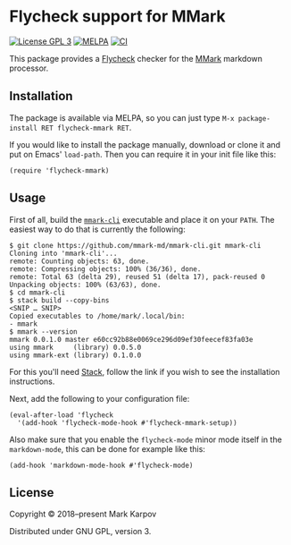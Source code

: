 # Flycheck support for MMark

[![License GPL 3](https://img.shields.io/badge/license-GPL_3-green.svg)](http://www.gnu.org/licenses/gpl-3.0.txt)
[![MELPA](https://melpa.org/packages/flycheck-mmark-badge.svg)](https://melpa.org/#/flycheck-mmark)
[![CI](https://github.com/mmark-md/flycheck-mmark/actions/workflows/ci.yaml/badge.svg)](https://github.com/mmark-md/flycheck-mmark/actions/workflows/ci.yaml)

This package provides a [Flycheck](http://www.flycheck.org) checker for the
[MMark](https://github.com/mmark-md/mmark) markdown processor.

## Installation

The package is available via MELPA, so you can just type `M-x
package-install RET flycheck-mmark RET`.

If you would like to install the package manually, download or clone it and
put on Emacs' `load-path`. Then you can require it in your init file like
this:

```emacs-lisp
(require 'flycheck-mmark)
```

## Usage

First of all, build the [`mmark-cli`](https://github.com/mmark-md/mmark-cli)
executable and place it on your `PATH`. The easiest way to do that is
currently the following:

```
$ git clone https://github.com/mmark-md/mmark-cli.git mmark-cli
Cloning into 'mmark-cli'...
remote: Counting objects: 63, done.
remote: Compressing objects: 100% (36/36), done.
remote: Total 63 (delta 29), reused 51 (delta 17), pack-reused 0
Unpacking objects: 100% (63/63), done.
$ cd mmark-cli
$ stack build --copy-bins
<SNIP … SNIP>
Copied executables to /home/mark/.local/bin:
- mmark
$ mmark --version
mmark 0.0.1.0 master e60cc92b88e0069ce296d09ef30feecef83fa03e
using mmark     (library) 0.0.5.0
using mmark-ext (library) 0.1.0.0
```

For this you'll need
[Stack](https://docs.haskellstack.org/en/stable/README/), follow the link if
you wish to see the installation instructions.

Next, add the following to your configuration file:

```emacs-lisp
(eval-after-load 'flycheck
  '(add-hook 'flycheck-mode-hook #'flycheck-mmark-setup))
```

Also make sure that you enable the `flycheck-mode` minor mode itself in the
`markdown-mode`, this can be done for example like this:

```emacs-lisp
(add-hook 'markdown-mode-hook #'flycheck-mode)
```

## License

Copyright © 2018–present Mark Karpov

Distributed under GNU GPL, version 3.
